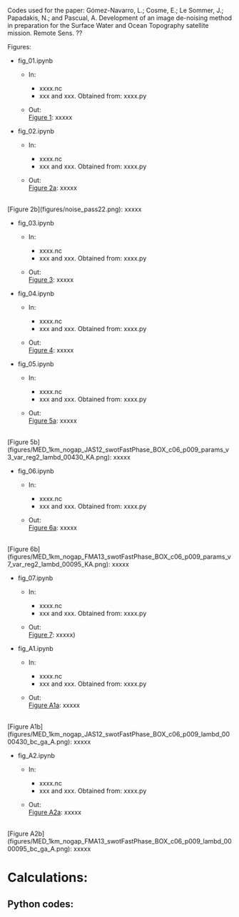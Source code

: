 Codes used for the paper: Gómez-Navarro, L.; Cosme, E.; Le Sommer, J.; Papadakis, N.; and Pascual, A.  Development of an image de-noising method in preparation for the Surface Water and Ocean Topography satellite mission. Remote Sens. ??

Figures:

* fig_01.ipynb

	* In:<br>
		* xxxx.nc
		* xxx and xxx.  Obtained from: xxxx.py
		
	* Out: <br>
[Figure 1](figures/swot_box_select.png): xxxxx

* fig_02.ipynb

	* In:<br>
		* xxxx.nc
		* xxx and xxx.  Obtained from: xxxx.py
		
	* Out: <br>
[Figure 2a](figures/noise_pass09.png): xxxxx
<br>
[Figure 2b](figures/noise_pass22.png): xxxxx


* fig_03.ipynb

	* In:<br>
		* xxxx.nc
		* xxx and xxx.  Obtained from: xxxx.py
		
	* Out: <br>
[Figure 3](figures/norms_intime_subdomain_seasons.png): xxxxx

* fig_04.ipynb

	* In:<br>
		* xxxx.nc
		* xxx and xxx.  Obtained from: xxxx.py
		
	* Out: <br>
[Figure 4](figures/scores_varreg2_K_A_ext_bars_seasons_5_P.png): xxxxx

* fig_05.ipynb

	* In:<br>
		* xxxx.nc
		* xxx and xxx.  Obtained from: xxxx.py
		
	* Out: <br>
[Figure 5a](figures/MED_1km_nogap_JAS12_swotFastPhase_BOX_c02_p009_params_v3_var_reg2_lambd_00430_KA.png): xxxxx
<br>
[Figure 5b](figures/MED_1km_nogap_JAS12_swotFastPhase_BOX_c06_p009_params_v3_var_reg2_lambd_00430_KA.png): xxxxx

* fig_06.ipynb

	* In:<br>
		* xxxx.nc
		* xxx and xxx.  Obtained from: xxxx.py
		
	* Out: <br>
[Figure 6a](figures/MED_1km_nogap_FMA13_swotFastPhase_BOX_c02_p009_params_v7_var_reg2_lambd_00095_KA.png): xxxxx
<br>
[Figure 6b](figures/MED_1km_nogap_FMA13_swotFastPhase_BOX_c06_p009_params_v7_var_reg2_lambd_00095_KA.png): xxxxx

* fig_07.ipynb

	* In:<br>
		* xxxx.nc
		* xxx and xxx.  Obtained from: xxxx.py
		
	* Out: <br>
[Figure 7](figures/spectra_min_MSR_varreg2_all_new_EB_noise.png): xxxxx)

* fig_A1.ipynb

	* In:<br>
		* xxxx.nc
		* xxx and xxx.  Obtained from: xxxx.py
		
	* Out: <br>
[Figure A1a](figures/MED_1km_nogap_JAS12_swotFastPhase_BOX_c02_p009_lambd_0000430_bc_ga_A.png): xxxxx
<br>
[Figure A1b](figures/MED_1km_nogap_JAS12_swotFastPhase_BOX_c06_p009_lambd_0000430_bc_ga_A.png): xxxxx

* fig_A2.ipynb

	* In:<br>
		* xxxx.nc
		* xxx and xxx.  Obtained from: xxxx.py
		
	* Out: <br>
[Figure A2a](figures/MED_1km_nogap_FMA13_swotFastPhase_BOX_c02_p009_lambd_0000095_bc_ga_A.png): xxxxx
<br>
[Figure A2b](figures/MED_1km_nogap_FMA13_swotFastPhase_BOX_c06_p009_lambd_0000095_bc_ga_A.png): xxxxx

# Calculations:

## Python codes:
